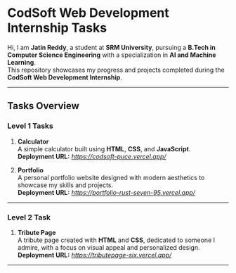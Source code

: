 # **CodSoft Web Development Internship Tasks**  

Hi, I am **Jatin Reddy**, a student at **SRM University**, pursuing a **B.Tech in Computer Science Engineering** with a specialization in **AI and Machine Learning**.  
This repository showcases my progress and projects completed during the **CodSoft Web Development Internship**.

---

## **Tasks Overview**  

### **Level 1 Tasks**  
1. **Calculator**  
   A simple calculator built using **HTML**, **CSS**, and **JavaScript**.  
   **Deployment URL:** _https://codsoft-puce.vercel.app/_  

2. **Portfolio**  
   A personal portfolio website designed with modern aesthetics to showcase my skills and projects.  
   **Deployment URL:** _https://portfolio-rust-seven-95.vercel.app/_  

---

### **Level 2 Task**  
1. **Tribute Page**  
   A tribute page created with **HTML** and **CSS**, dedicated to someone I admire, with a focus on visual appeal and personalized design.  
   **Deployment URL:** _https://tributepage-six.vercel.app/_  

---


